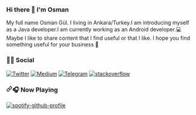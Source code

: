 <html>
<h3>Hi there 👋 I'm Osman</h3>
<p>
My full name Osman Gül. I living in Ankara/Turkey.I am introducing myself as a Java developer.I am currently working as an Android developer.💻 Maybe I like to share content that I find useful or that I like. I hope you find something useful for your business 👻


<h3>🤝🏻 Social</h3>

<a href="https://twitter.com/osmaanngull" rel="nofollow"><img align="center" src="https://camo.githubusercontent.com/b6649cb761465e4af018b2131bd9d85f6102398900f94eaf7b336aacae5ca7ce/68747470733a2f2f696d672e736869656c64732e696f2f62616467652f547769747465722d3144413146323f7374796c653d666c6174266c6f676f3d74776974746572266c6f676f436f6c6f723d7768697465" alt="Twitter" data-canonical-src="https://img.shields.io/badge/Twitter-1DA1F2?style=flat&amp;logo=twitter&amp;logoColor=white" style="max-width:100%;"></a>
<a href="https://medium.com/@osmangl" rel="nofollow"><img align="center" src="https://camo.githubusercontent.com/22231757c1d18da8b63aa6bd79c49cafa2a4fb9829ed5ade39d0933a17074c04/68747470733a2f2f696d672e736869656c64732e696f2f62616467652f4d656469756d2d3132313030453f7374796c653d666c6174266c6f676f3d6d656469756d266c6f676f436f6c6f723d7768697465" alt="Medium" data-canonical-src="https://img.shields.io/badge/Medium-12100E?style=flat&amp;logo=medium&amp;logoColor=white" style="max-width:100%;"></a>
<a href="https://t.me/osmangul7" rel="nofollow"><img align="center" src="https://camo.githubusercontent.com/e07a876de1920a5f5c95c3b03146908cc3b6146a88b9e9d566b3ebcf2a8b259a/68747470733a2f2f696d672e736869656c64732e696f2f62616467652f54656c656772616d2d3243413545303f7374796c653d666c6174266c6f676f3d74656c656772616d266c6f676f436f6c6f723d7768697465" alt="Telegram" data-canonical-src="https://img.shields.io/badge/Telegram-2CA5E0?style=flat&amp;logo=telegram&amp;logoColor=white" style="max-width:100%;"></a>
<a href="https://stackoverflow.com/users/14219417/osman-gul" rel="nofollow"><img align="center" src="https://camo.githubusercontent.com/a8edd87c41ee117cf5441b0e70779516339d5c2dffac13a9b95bdf2ce7f78b66/68747470733a2f2f696d672e736869656c64732e696f2f62616467652f537461636b5f4f766572666c6f772d4645374131363f7374796c653d666c6174266c6f676f3d737461636b2d6f766572666c6f77266c6f676f436f6c6f723d7768697465" alt="stackoverflow" data-canonical-src="https://img.shields.io/badge/Stack_Overflow-FE7A16?style=flat&amp;logo=stack-overflow&amp;logoColor=white" style="max-width:100%;"></a>

</p>


<h3><a id="user-content--now-playing" class="anchor" aria-hidden="true" href="#-now-playing"><svg class="octicon octicon-link" viewBox="0 0 16 16" version="1.1" width="16" height="16" aria-hidden="true"><path fill-rule="evenodd" d="M7.775 3.275a.75.75 0 001.06 1.06l1.25-1.25a2 2 0 112.83 2.83l-2.5 2.5a2 2 0 01-2.83 0 .75.75 0 00-1.06 1.06 3.5 3.5 0 004.95 0l2.5-2.5a3.5 3.5 0 00-4.95-4.95l-1.25 1.25zm-4.69 9.64a2 2 0 010-2.83l2.5-2.5a2 2 0 012.83 0 .75.75 0 001.06-1.06 3.5 3.5 0 00-4.95 0l-2.5 2.5a3.5 3.5 0 004.95 4.95l1.25-1.25a.75.75 0 00-1.06-1.06l-1.25 1.25a2 2 0 01-2.83 0z"></path></svg></a><g-emoji class="g-emoji" alias="headphones" fallback-src="https://github.githubassets.com/images/icons/emoji/unicode/1f3a7.png">🎧</g-emoji> Now Playing</h3>

[![spotify-github-profile](https://spotify-github-profile.vercel.app/api/view?uid=osmangul7&cover_image=false&theme=default)](https://github.com/kittinan/spotify-github-profile)
</html>
